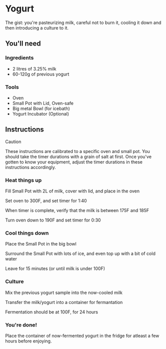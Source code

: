 # Yogurt

The gist: you're pasteurizing milk, careful not to burn it, cooling it down and then introducing a culture to it.

## You'll need

### Ingredients
- 2 litres of 3.25% milk
- 60-120g of previous yogurt

### Tools
- Oven
- Small Pot with Lid, Oven-safe
- Big metal Bowl (for icebath)
- Yogurt Incubator (Optional)

## Instructions

> [!CAUTION]
> These instructions are calibrated to a specific oven and small pot. You should take the timer durations with a grain of salt at first. Once you've gotten to know your equipment, adjust the timer durations in these instructions accordingly.

### Heat things up

Fill Small Pot with 2L of milk, cover with lid, and place in the oven

Set oven to 300F, and set timer for 1:40

When timer is complete, verify that the milk is between 175F and 185F

Turn oven down to 190F and set timer for 0:30

### Cool things down

Place the Small Pot in the big bowl

Surround the Small Pot with lots of ice, and even top up with a bit of cold water

Leave for 15 minutes (or until milk is under 100F)

### Culture

Mix the previous yogurt sample into the now-cooled milk

Transfer the milk/yogurt into a container for fermantation

Fermentation should be at 100F, for 24 hours

### You're done!

Place the container of now-fermented yogurt in the fridge for atleast a few hours before enjoying.

